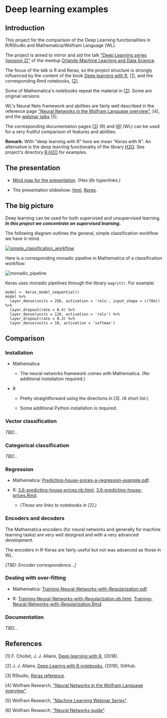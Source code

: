 # Deep learning examples

## Introduction

This project for the comparison of the Deep Learning functionalities in R/RStudio and Mathematica/Wolfram Language (WL).

The project is aimed to mirror and aid the talk 
["Deep Learning series (session 2)"](https://www.meetup.com/Orlando-MLDS/events/250086544/)
of the meetup
[Orlando Machine Learning and Data Science](https://www.meetup.com/Orlando-MLDS).

The focus of the talk is R and Keras, so the project structure is strongly influenced by the content 
of the book [Deep learning with R](https://www.manning.com/books/deep-learning-with-r), 
\[[1](https://www.manning.com/books/deep-learning-with-r)\], and 
the corresponding Rmd notebooks, \[[2](https://github.com/jjallaire/deep-learning-with-r-notebooks)\].

Some of Mathematica's notebooks repeat the material in \[[2](https://github.com/jjallaire/deep-learning-with-r-notebooks)\]. 
Some are original versions.

WL's Neural Nets framework and abilities are fairly well described in the 
reference page 
["Neural Networks in the Wolfram Language overview"](http://reference.wolfram.com/language/tutorial/NeuralNetworksOverview.html), \[4\],
and the [webinar talks](http://www.wolfram.com/broadcast/c?c=442) \[5\].

The corresponding documentation pages 
\[[3](https://keras.rstudio.com/reference/index.html)\] (R) and 
\[[6](http://reference.wolfram.com/language/guide/NeuralNetworks.html)\] (WL) 
can be used for a very fruitful comparison of features and abilities.

**Remark:** With "deep learning with R" here we mean "Keras with R". 
An alternative is the deep learning functionality of the library 
[H2O](https://www.h2o.ai). See project's directory [R.H2O]() for examples.


## The presentation

- [Mind map for the presentation](https://github.com/antononcube/MathematicaVsR/blob/master/Projects/DeepLearningExamples/Diagrams/Deep-learning-with-Keras-in-R-mind-map.pdf).
*(Has life hyperlinks.)*

- The presentation slideshow: 
  [html](http://htmlpreview.github.io/?https://github.com/antononcube/MathematicaVsR/blob/master/Projects/DeepLearningExamples/R/Keras-with-R-talk-slideshow.html#/),
  [Rpres](https://github.com/antononcube/MathematicaVsR/blob/master/Projects/DeepLearningExamples/R/Keras-with-R-talk-slideshow.Rpres).

## The big picture

Deep learning can be used for both supervised and unsupervised learning. 
***In this project we concentrate on supervised learning.*** 

The following diagram outlines the general, simple classification workflow we have in mind.

[![simple_classification_workflow](https://imgur.com/OT5Qkqil.png)]()

Here is a corresponding monadic pipeline in Mathematica of a classification workflow:

![monadic_pipeline](https://imgur.com/zwjBynL.png)

Keras uses monadic pipelines through the library `magrittr`. For example:

    model <- keras_model_sequential() 
    model %>% 
      layer_dense(units = 256, activation = 'relu', input_shape = c(784)) %>% 
      layer_dropout(rate = 0.4) %>% 
      layer_dense(units = 128, activation = 'relu') %>%
      layer_dropout(rate = 0.3) %>%
      layer_dense(units = 10, activation = 'softmax')

## Comparison 

### Installation

- Mathematica

  - The neural networks framework comes with Mathematica. (No additional installation required.)

- R

  - Pretty straightforward using the directions in \[3\]. (A short list.)

  - Some additional Python installation is required. 

### Vector classification

*TBD...*

### Categorical classification

*TBD...*

### Regression

- Mathematica: 
[Predicting-house-prices-a-regression-example.pdf](https://github.com/antononcube/MathematicaVsR/blob/master/Projects/DeepLearningExamples/Mathematica/Predicting-house-prices-a-regression-example.pdf).

- R:
[3.6-predicting-house-prices.nb.html](https://jjallaire.github.io/deep-learning-with-r-notebooks/notebooks/3.6-predicting-house-prices.nb.html),
[3.6-predicting-house-prices.Rmd](https://github.com/jjallaire/deep-learning-with-r-notebooks/blob/master/notebooks/3.6-predicting-house-prices.Rmd).
 
  - *(Those are links to notebooks in \[2\].)*
  
### Encoders and decoders

The Mathematica encoders (for neural networks and generally for machine learning tasks) are very well designed 
and with a very advanced development.

The encoders in R-Keras are fairly useful but not was advanced as those in WL.

*[TBD: Encoder correspondence...]* 

### Dealing with over-fitting

- Mathematica: 
[Training-Neural-Networks-with-Regularization.pdf](https://github.com/antononcube/MathematicaVsR/blob/master/Projects/DeepLearningExamples/Mathematica/Training-Neural-Networks-with-Regularization.pdf).

- R:
[Training-Neural-Networks-with-Regularization.nb.html](http://htmlpreview.github.io/?https://github.com/antononcube/MathematicaVsR/blob/master/Projects/DeepLearningExamples/R/Training-Neural-Networks-with-Regularization.nb.html),
[Training-Neural-Networks-with-Regularization.Rmd](https://github.com/antononcube/MathematicaVsR/blob/master/Projects/DeepLearningExamples/R/Training-Neural-Networks-with-Regularization.Rmd).


### Documentation
 
*TBD...*

## References

\[1\] F. Chollet, J. J. Allaire, [Deep learning with R](https://www.manning.com/books/deep-learning-with-r), (2018).

\[2\] J. J. Allaire, [Deep Learing with R notebooks](https://github.com/jjallaire/deep-learning-with-r-notebooks), (2018), GitHub.

\[3\] RStudio, [Keras reference](https://keras.rstudio.com/reference/index.html).

\[4\] Wolfram Research, ["Neural Networks in the Wolfram Language overview"](http://reference.wolfram.com/language/tutorial/NeuralNetworksOverview.html).

\[5\] Wolfram Research, ["Machine Learning Webinar Series"](http://www.wolfram.com/broadcast/c?c=442).
 
\[6\] Wolfram Research, ["Neural Networks guide"](http://reference.wolfram.com/language/guide/NeuralNetworks.html).   

